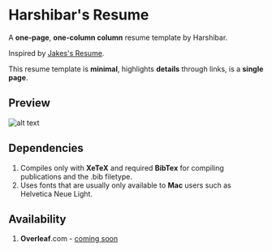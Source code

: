 # Harshibar's Resume

A **one-page**, **one-column column** resume template by Harshibar.

Inspired by [Jakes's Resume](https://www.overleaf.com/latex/templates/jakes-resume/syzfjbzwjncs). 

This resume template is **minimal**, highlights **details** through links, is a **single page**.

## Preview
![alt text](https://github.com/harshibar/resume/blob/main/harshibar_resume.jpg)

## Dependencies

1. Compiles only with **XeTeX** and required **BibTex** for compiling publications and the .bib filetype.
2. Uses fonts that are usually only available to **Mac** users such as Helvetica Neue Light.

## Availability
1. **Overleaf**.com - [coming soon]()
